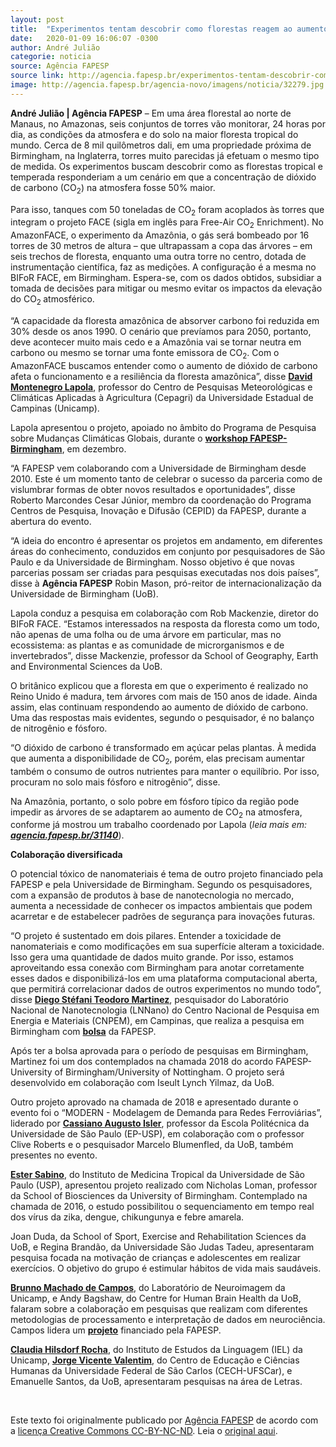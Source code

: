```yaml
---
layout: post
title:  "Experimentos tentam descobrir como florestas reagem ao aumento do CO2 na atmosfera"
date:   2020-01-09 16:06:07 -0300
author: André Julião
categorie: noticia
source: Agência FAPESP
source link: http://agencia.fapesp.br/experimentos-tentam-descobrir-como-florestas-reagem-ao-aumento-de-cosub2-sub-na-atmosfera/32279/
image: http://agencia.fapesp.br/agencia-novo/imagens/noticia/32279.jpg
---
```


<p><strong>André Julião | Agência FAPESP</strong> – Em uma área florestal ao norte de Manaus, no Amazonas, seis conjuntos de torres vão monitorar, 24 horas por dia, as condições da atmosfera e do solo na maior floresta tropical do mundo. Cerca de 8 mil quilômetros dali, em uma propriedade próxima de Birmingham, na Inglaterra, torres muito parecidas já efetuam o mesmo tipo de medida. Os experimentos buscam descobrir como as florestas tropical e temperada responderiam a um cenário em que a concentração de dióxido de carbono (CO<sub>2</sub>) na atmosfera fosse 50% maior.</p>

<p>Para isso, tanques com 50 toneladas de CO<sub>2</sub> foram acoplados às torres que integram o projeto FACE (sigla em inglês para Free-Air CO<sub>2</sub> Enrichment). No AmazonFACE, o experimento da Amazônia, o gás será bombeado por 16 torres de 30 metros de altura – que ultrapassam a copa das árvores – em seis trechos de floresta, enquanto uma outra torre no centro, dotada de instrumentação científica, faz as medições. A configuração é a mesma no BIFoR FACE, em Birmingham. Espera-se, com os dados obtidos, subsidiar a tomada de decisões para mitigar ou mesmo evitar os impactos da elevação do CO<sub>2 </sub>atmosférico.</p>

<p>“A capacidade da floresta amazônica de absorver carbono foi reduzida em 30% desde os anos 1990. O cenário que prevíamos para 2050, portanto, deve acontecer muito mais cedo e a Amazônia vai se tornar neutra em carbono ou mesmo se tornar uma fonte emissora de CO<sub>2</sub>. Com o AmazonFACE buscamos entender como o aumento de dióxido de carbono afeta o funcionamento e a resiliência da floresta amazônica”, disse <strong><a href="https://bv.fapesp.br/pt/pesquisador/37400/david-montenegro-lapola" target="_blank">David Montenegro Lapola</a></strong>, professor do Centro de Pesquisas Meteorológicas e Climáticas Aplicadas à Agricultura (Cepagri) da Universidade Estadual de Campinas (Unicamp).</p>

<p>Lapola apresentou o projeto, apoiado no âmbito do Programa de Pesquisa sobre Mudanças Climáticas Globais, durante o <strong><a href="http://www.fapesp.br/13784" target="_blank">workshop FAPESP-Birmingham</a></strong>, em dezembro.</p>

<p>“A FAPESP vem colaborando com a Universidade de Birmingham desde 2010. Este é um momento tanto de celebrar o sucesso da parceria como de vislumbrar formas de obter novos resultados e oportunidades”, disse Roberto Marcondes Cesar Júnior, membro da coordenação do Programa Centros de Pesquisa, Inovação e Difusão (CEPID) da FAPESP, durante a abertura do evento.</p>

<p>“A ideia do encontro é apresentar os projetos em andamento, em diferentes áreas do conhecimento, conduzidos em conjunto por pesquisadores de São Paulo e da Universidade de Birmingham. Nosso objetivo é que novas parcerias possam ser criadas para pesquisas executadas nos dois países”, disse à <strong>Agência FAPESP</strong> Robin Mason, pró-reitor de internacionalização da Universidade de Birmingham (UoB).</p>

<p>Lapola conduz a pesquisa em colaboração com Rob Mackenzie, diretor do BIFoR FACE. “Estamos interessados na resposta da floresta como um todo, não apenas de uma folha ou de uma árvore em particular, mas no ecossistema: as plantas e as comunidade de microrganismos e de invertebrados”, disse Mackenzie, professor da School of Geography, Earth and Environmental Sciences da UoB.</p>

<p>O britânico explicou que a floresta em que o experimento é realizado no Reino Unido é madura, tem árvores com mais de 150 anos de idade. Ainda assim, elas continuam respondendo ao aumento de dióxido de carbono. Uma das respostas mais evidentes, segundo o pesquisador, é no balanço de nitrogênio e fósforo.</p>

<p>“O dióxido de carbono é transformado em açúcar pelas plantas. À medida que aumenta a disponibilidade de CO<sub>2</sub>, porém, elas precisam aumentar também o consumo de outros nutrientes para manter o equilíbrio. Por isso, procuram no solo mais fósforo e nitrogênio”, disse.</p>

<p>Na Amazônia, portanto, o solo pobre em fósforo típico da região pode impedir as árvores de se adaptarem ao aumento de CO<sub>2</sub> na atmosfera, conforme já mostrou um trabalho coordenado por Lapola (<em>leia mais em: <strong><a href="http://agencia.fapesp.br/31140" target="_blank">agencia.fapesp.br/31140</a></strong></em>).</p>

<p><strong>Colaboração diversificada</strong></p>

<p>O potencial tóxico de nanomateriais é tema de outro projeto financiado pela FAPESP e pela Universidade de Birmingham. Segundo os pesquisadores, com a expansão de produtos à base de nanotecnologia no mercado, aumenta a necessidade de conhecer os impactos ambientais que podem acarretar e de estabelecer padrões de segurança para inovações futuras.</p>

<p>“O projeto é sustentado em dois pilares. Entender a toxicidade de nanomateriais e como modificações em sua superfície alteram a toxicidade. Isso gera uma quantidade de dados muito grande. Por isso, estamos aproveitando essa conexão com Birmingham para anotar corretamente esses dados e disponibilizá-los em uma plataforma computacional aberta, que permitirá correlacionar dados de outros experimentos no mundo todo”, disse <strong><a href="https://bv.fapesp.br/pt/pesquisador/684469" target="_blank">Diego Stéfani Teodoro Martinez</a></strong>, pesquisador do Laboratório Nacional de Nanotecnologia (LNNano) do Centro Nacional de Pesquisa em Energia e Materiais (CNPEM), em Campinas, que realiza a pesquisa em Birmingham com <strong><a href="https://bv.fapesp.br/pt/bolsas/183552/" target="_blank">bolsa</a></strong> da FAPESP.</p>

<p>Após ter a bolsa aprovada para o período de pesquisas em Birmingham, Martinez foi um dos contemplados na chamada 2018 do acordo FAPESP-University of Birmingham/University of Nottingham. O projeto será desenvolvido em colaboração com Iseult Lynch Yilmaz, da UoB.</p>

<p>Outro projeto aprovado na chamada de 2018 e apresentado durante o evento foi o “MODERN - Modelagem de Demanda para Redes Ferroviárias”, liderado por <strong><a href="https://bv.fapesp.br/en/pesquisador/705440/" target="_blank">Cassiano Augusto Isler</a></strong>, professor da Escola Politécnica da Universidade de São Paulo (EP-USP), em colaboração com o professor Clive Roberts e o pesquisador Marcelo Blumenfled, da UoB, também presentes no evento.</p>

<p><strong><a href="http://bv.fapesp.br/pt/pesquisador/3785" target="_blank">Ester Sabino</a></strong>, do Instituto de Medicina Tropical da Universidade de São Paulo (USP), apresentou projeto realizado com Nicholas Loman, professor da School of Biosciences da University of Birmingham. Contemplado na chamada de 2016, o estudo possibilitou o sequenciamento em tempo real dos vírus da zika, dengue, chikungunya e febre amarela.</p>

<p>Joan Duda, da School of Sport, Exercise and Rehabilitation Sciences da UoB, e Regina Brandão, da Universidade São Judas Tadeu, apresentaram pesquisa focada na motivação de crianças e adolescentes em realizar exercícios. O objetivo do grupo é estimular hábitos de vida mais saudáveis.</p>

<p><strong><a href="https://bv.fapesp.br/pt/pesquisador/104978" target="_blank">Brunno Machado de Campos</a></strong>, do Laboratório de Neuroimagem da Unicamp, e Andy Bagshaw, do Centre for Human Brain Health da UoB, falaram sobre a colaboração em pesquisas que realizam com diferentes metodologias de processamento e interpretação de dados em neurociência. Campos lidera um <strong><a href="https://bv.fapesp.br/pt/auxilios/99751" target="_blank">projeto</a></strong> financiado pela FAPESP.</p>

<p><strong><a href="https://bv.fapesp.br/pt/pesquisador/182125" target="_blank">Claudia Hilsdorf Rocha</a></strong>, do Instituto de Estudos da Linguagem (IEL) da Unicamp, <strong><a href="https://bv.fapesp.br/pt/pesquisador/92683" target="_blank">Jorge Vicente Valentim</a></strong>, do Centro de Educação e Ciências Humanas da Universidade Federal de São Carlos (CECH-UFSCar), e Emanuelle Santos, da UoB, apresentaram pesquisas na área de Letras.<br />
 </p>
<br><p>Este texto foi originalmente publicado por <a href="http://agencia.fapesp.br/">Agência FAPESP</a> de acordo com a <a href="https://creativecommons.org/licenses/by-nd/4.0/">licença Creative Commons CC-BY-NC-ND</a>. Leia o <a href="http://agencia.fapesp.br/experimentos-tentam-descobrir-como-florestas-reagem-ao-aumento-de-cosub2-sub-na-atmosfera/32279/" target="_blank">original aqui</a>.
